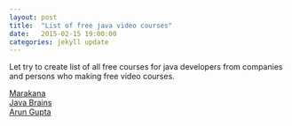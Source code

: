 ```yaml
---
layout: post
title:  "List of free java video courses"
date:   2015-02-15 19:00:00
categories: jekyll update
---
```


Let try to create list of all free courses for java developers from companies and persons who making free video courses.




<a href="/library/marakana/java/">Marakana</a><br/>
<a href="/library/java_brains/">Java Brains</a><br/>
<a href="/library/arun_gupta/">Arun Gupta</a><br/>
